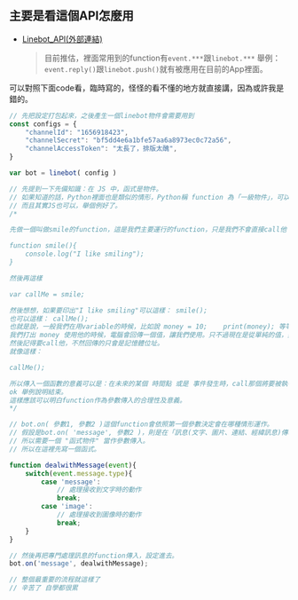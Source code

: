 <!-- # 暫時把訊息打在這裡

# 畢竟，連假直接在群組@人不太人道。

---

首先是澄清一下...因為沒有糾正老師，當時想說也沒差，反正開發的人也只有我，會擔心的人也只有自己，所以就沒有跟老師說

- **其實我們用的是`JavaScript`不是`Java`**。

然後歡迎，超歡迎，十分歡迎 ~~(順序怪怪的？)~~ 您的加入。  
然後然後，容許我問幾個問題...畢竟都要一起開發了！

- 會用`Git`嗎？(基本push指令就可。
- 會想學`JS`嗎？(喔這題會了就跳過。
- 還有其他會用的語言嗎？

回答的話就用看是要用`commit`的還是其他方式直接回在這份檔案就好了。
感溫。

---

**學長你好!!很開心加入你們~**

雖然很不好意思，但我學得比較多的是java，其他都幾乎是新手而已
但我的學習力很快，有甚麼需要我幫忙的地方我會盡量去做的!!以下是回覆問題

- 會用`Git`嗎？(基本push指令就可。
不會QQ但目前在上網爬文看怎麼用了

- 會想學`JS`嗎？(喔這題會了就跳過。
會想學!但目前還沒有經驗

- 還有其他會用的語言嗎？
目前用過javascript 和一點點 python

在寫程式上還算是新手，所以很多方面還需要學習~如果可以，就請學長多多指教了，謝謝嗚嗚!!
-->

## 主要是看這個API怎麼用

- [Linebot_API(外部連結)](https://www.npmjs.com/package/linebot#api)

  >目前推估，裡面常用到的function有`event.***`跟`linebot.***`
  >舉例：`event.reply()`跟`linebot.push()`就有被應用在目前的App裡面。

可以對照下面code看，臨時寫的，怪怪的看不懂的地方就直接講，因為或許我是錯的。

```javascript
// 先把設定打包起來，之後產生一個linebot物件會需要用到
const configs = {
    "channelId": "1656918423",
	"channelSecret": "bf5dd4e6a1bfe57aa6a8973ec0c72a56",
	"channelAccessToken": "太長了，排版太醜",
}

var bot = linebot( config )

// 先提到一下先備知識：在 JS 中，函式是物件。
// 如果知道的話，Python裡面也是類似的情形，Python稱 function 為「一級物件」，可以被拿來放在參數、回傳值的位置，當作以上東東使用其功能。
// 而且其實JS也可以，舉個例好了。
/*

先做一個叫做smile的function，這是我們主要運行的function，只是我們不會直接call他

function smile(){
	console.log("I like smiling");
}

然後再這樣

var callMe = smile;

然後想想，如果要印出"I like smiling"可以這樣： smile();
也可以這樣： callMe();
也就是說，一般我們在用variable的時候，比如說 money = 10;    print(money); 等等...
我們打出 money 使用他的時候，電腦會回傳一個值，讓我們使用。只不過現在是從單純的值，變成一連串的作業程序，也就是function。
然後記得要call他，不然回傳的只會是記憶體位址。
就像這樣：

callMe();

所以傳入一個函數的意義可以是：在未來的某個 時間點 或是 事件發生時，call那個將要被執行的一連串指令。
ok 舉例說明結束。
這樣應該可以明白function作為參數傳入的合理性及意義。
*/

// bot.on( 參數1, 參數2 )這個function會依照第一個參數決定會在哪種情形運作。
// 假設是bot.on( 'message', 參數2 )，則是在「訊息(文字、圖片、連結、經緯訊息)傳輸事件發生時」，會執行參數2。
// 所以需要一個 "函式物件" 當作參數傳入。
// 所以在這裡先寫一個函式。

function dealwithMessage(event){
    switch(event.message.type){
        case 'message':
            // 處理接收到文字時的動作
            break;
        case 'image':
            // 處理接收到圖像時的動作
            break;
    }
}

// 然後再把專門處理訊息的function傳入，設定進去。
bot.on('message', dealwithMessage);

// 整個最重要的流程就這樣了
// 辛苦了 自學都很累
```

